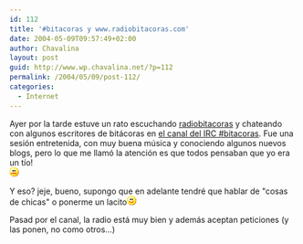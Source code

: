 ```yaml
---
id: 112
title: '#bitacoras y www.radiobitacoras.com'
date: 2004-05-09T09:57:49+02:00
author: Chavalina
layout: post
guid: http://www.wp.chavalina.net/?p=112
permalink: /2004/05/09/post-112/
categories:
  - Internet
---
```

Ayer por la tarde estuve un rato escuchando <a href="http://www.radiobitacoras.com/" target="_blank">radiobitacoras</a> y chateando con algunos escritores de bit&aacute;coras en <a href="http://www.bitacoras.com/chat/" target="_blank">el canal del IRC #bitacoras</a>. Fue una sesi&oacute;n entretenida, con muy buena m&uacute;sica y conociendo algunos nuevos blogs, pero lo que me llam&oacute; la atenci&oacute;n es que <span class="alguien">todos pensaban que yo era un t&iacute;o!</span>  
<img src="/imagenes/emoticonos/asqueado.gif" alt="uag" width="16" height="16" /> 

Y eso? jeje, bueno, supongo que en adelante tendr&eacute; que hablar de "cosas de chicas" o ponerme un lacito<img src="/imagenes/emoticonos/sonrisa.gif" alt="sonrisa" width="16" height="16" /> 

Pasad por el canal, la radio est&aacute; muy bien y adem&aacute;s aceptan peticiones (y las ponen, no como otros&#8230;)